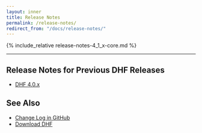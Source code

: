 ```yaml
---
layout: inner
title: Release Notes
permalink: /release-notes/
redirect_from: "/docs/release-notes/"
---
```


{% include_relative release-notes-4_1_x-core.md %}

---

## Release Notes for Previous DHF Releases

<!-- - [DHF 4.1.x]({{site.baseurl}}/release-notes/release-notes-4_1_x/) -->
- [DHF 4.0.x]({{site.baseurl}}/release-notes/release-notes-4_0_x/)


## See Also
- [Change Log in GitHub](https://github.com/marklogic/marklogic-data-hub/blob/master/CHANGELOG.md)
- [Download DHF](https://github.com/marklogic/marklogic-data-hub/releases/)
